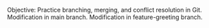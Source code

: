 Objective: Practice branching, merging, and conflict resolution in Git.
Modification in main branch.
Modification in feature-greeting branch.
